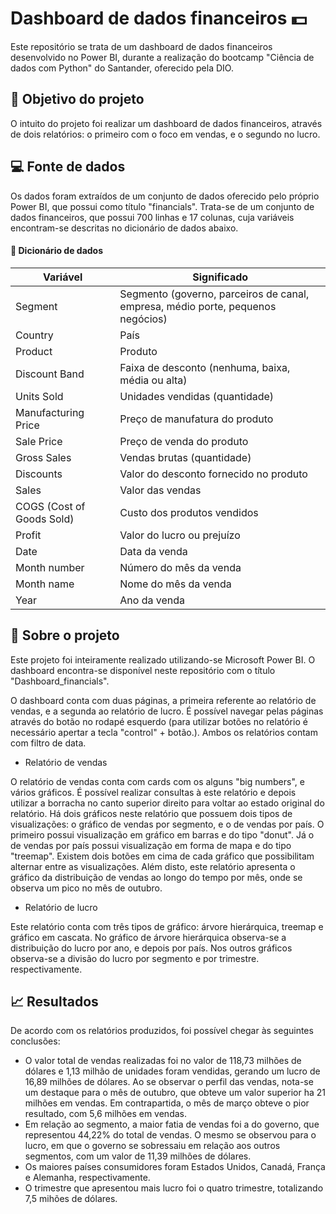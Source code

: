 # Dashboard de dados financeiros 💵

Este repositório se trata de um dashboard de dados financeiros desenvolvido no Power BI, durante a realização do bootcamp "Ciência de dados com Python" do Santander, oferecido pela DIO.

## 🎯 Objetivo do projeto

O intuito do projeto foi realizar um dashboard de dados financeiros, através de dois relatórios: o primeiro com o foco em vendas, e o segundo no lucro.

## 💻 Fonte de dados 

Os dados foram extraídos de um conjunto de dados oferecido pelo próprio Power BI, que possui como título "financials". Trata-se de um conjunto de dados financeiros, que possui 700 linhas e 17 colunas, cuja variáveis encontram-se descritas no dicionário de dados abaixo.

#### 📖 Dicionário de dados

| Variável | Significado |
|----------|-------------|
| Segment | Segmento (governo, parceiros de canal, empresa, médio porte, pequenos negócios) |
| Country | País |
| Product | Produto |
| Discount Band | Faixa de desconto (nenhuma, baixa, média ou alta) |
| Units Sold | Unidades vendidas (quantidade) |
| Manufacturing Price | Preço de manufatura do produto |
| Sale Price | Preço de venda do produto |
| Gross Sales | Vendas brutas (quantidade) |
| Discounts | Valor do desconto fornecido no produto |
| Sales | Valor das vendas |
| COGS (Cost of Goods Sold) | Custo dos produtos vendidos |
| Profit | Valor do lucro ou prejuízo |
| Date | Data da venda |
| Month number | Número do mês da venda |
| Month name | Nome do mês da venda | 
| Year | Ano da venda |

## 📝 Sobre o projeto

Este projeto foi inteiramente realizado utilizando-se Microsoft Power BI. O dashboard encontra-se disponível neste repositório com o título "Dashboard_financials".

O dashboard conta com duas páginas, a primeira referente ao relatório de vendas, e a segunda ao relatório de lucro. É possível navegar pelas páginas através do botão no rodapé esquerdo (para utilizar botões no relatório é necessário apertar a tecla "control" + botão.). Ambos os relatórios contam com filtro de data. 

* Relatório de vendas

O relatório de vendas conta com cards com os alguns "big numbers", e vários gráficos. É possível realizar consultas à este relatório e depois utilizar a borracha no canto superior direito para voltar ao estado original do relatório. 
Há dois gráficos neste relatório que possuem dois tipos de visualizações: o gráfico de vendas por segmento, e o de vendas por país. O primeiro possui visualização em gráfico em barras e do tipo "donut". Já o de vendas por país possui visualização em forma de mapa e do tipo "treemap". Existem dois botões em cima de cada gráfico que possibilitam alternar entre as visualizações.
Além disto, este relatório apresenta o gráfico da distribuição de vendas ao longo do tempo por mês, onde se observa um pico no mês de outubro.

* Relatório de lucro

Este relatório conta com três tipos de gráfico: árvore hierárquica, treemap e gráfico em cascata. No gráfico de árvore hierárquica observa-se a distribuição do lucro por ano, e depois por país. Nos outros gráficos observa-se a divisão do lucro por segmento e por trimestre. respectivamente.


## 📈 Resultados

De acordo com os relatórios produzidos, foi possível chegar às seguintes conclusões:

* O valor total de vendas realizadas foi no valor de 118,73 milhões de dólares e 1,13 milhão de unidades foram vendidas, gerando um lucro de 16,89 milhões de dólares. Ao se observar o perfil das vendas, nota-se um destaque para o mês de outubro, que obteve um valor superior ha 21 milhões em vendas. Em contrapartida, o mês de março obteve o pior resultado, com 5,6 milhões em vendas.
* Em relação ao segmento, a maior fatia de vendas foi a do governo, que representou 44,22% do total de vendas. O mesmo se observou para o lucro, em que o governo se sobressaiu em relação aos outros segmentos, com um valor de 11,39 milhões de dólares.
* Os maiores países consumidores foram Estados Unidos, Canadá, França e Alemanha, respectivamente.
* O trimestre que apresentou mais lucro foi o quatro trimestre, totalizando 7,5 mihões de dólares.

